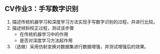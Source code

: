 ## CV作业3：手写数字识别


1. 描述传统机器学习和深度学习方法实现手写数字识别的过程，并进行比较。
2. 描述倾斜校正过程，测试该步骤
   - 在传统机器学习中的作用
   - 是否对深度学习方法起作用
3. （选做）采用仿射变换对数据集进行数据增强，并测试增强后的效果。